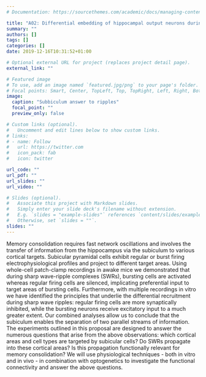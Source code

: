 ```yaml
---
# Documentation: https://sourcethemes.com/academic/docs/managing-content/

title: "A02: Differential embedding of hippocampal output neurons during memory-related oscillations"
summary: ""
authors: []
tags: []
categories: []
date: 2019-12-16T10:31:52+01:00

# Optional external URL for project (replaces project detail page).
external_link: ""

# Featured image
# To use, add an image named `featured.jpg/png` to your page's folder.
# Focal points: Smart, Center, TopLeft, Top, TopRight, Left, Right, BottomLeft, Bottom, BottomRight.
image:
  caption: "Subbiculum answer to ripples"
  focal_point: ""
  preview_only: false

# Custom links (optional).
#   Uncomment and edit lines below to show custom links.
# links:
# - name: Follow
#   url: https://twitter.com
#   icon_pack: fab
#   icon: twitter

url_code: ""
url_pdf: ""
url_slides: ""
url_video: ""

# Slides (optional).
#   Associate this project with Markdown slides.
#   Simply enter your slide deck's filename without extension.
#   E.g. `slides = "example-slides"` references `content/slides/example-slides.md`.
#   Otherwise, set `slides = ""`.
slides: ""
---
```


Memory consolidation requires fast network oscillations and involves the transfer of information from the hippocampus via the subiculum to various cortical targets. Subicular pyramidal cells exhibit regular or burst firing electrophysiological profiles and project to different target areas. Using whole-cell patch-clamp recordings in awake mice we demonstrated that during sharp wave-ripple complexes (SWRs), bursting cells are activated whereas regular firing cells are silenced, implicating preferential input to target areas of bursting cells. Furthermore, with multiple recordings in vitro we have identified the principles that underlie the differential recruitment during sharp wave ripples: regular firing cells are more synaptically inhibited, while the bursting neurons receive excitatory input to a much greater extent. Our combined analyses allow us to conclude that the subiculum enables the separation of two parallel streams of information. The experiments outlined in this proposal are designed to answer the numerous questions that arise from the above observations: which cortical areas and cell types are targeted by subicular cells? Do SWRs propagate into these cortical areas? Is this propagation functionally relevant for memory consolidation? We will use physiological techniques - both in vitro and in vivo - in combination with optogenetics to investigate the functional connectivity and answer the above questions.
